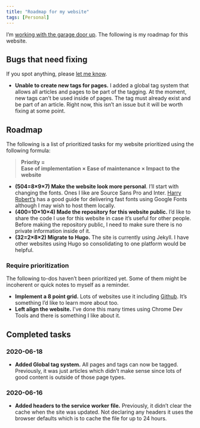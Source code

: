 ```yaml
---
title: "Roadmap for my website"
tags: [Personal]
---
```


I’m [working with the garage door up](/work-with-the-garage-door-up/). The following is my roadmap for this website.

## Bugs that need fixing

If you spot anything, please [let me know](/contact/).

- **Unable to create new tags for pages.** I added a global tag system that allows all articles and pages to be part of the tagging. At the moment, new tags can’t be used inside of pages. The tag must already exist and be part of an article. Right now, this isn’t an issue but it will be worth fixing at some point.

## Roadmap

The following is a list of prioritized tasks for my website prioritized using the following formula:

> **Priority =**<br />
> **Ease of implementation × Ease of maintenance × Impact to the website**

- **(504=8×9×7) Make the website look more personal**. I’ll start with changing the fonts. Ones I like are Source Sans Pro and Inter. [Harry Robert’s](https://csswizardry.com/2020/05/the-fastest-google-fonts/) has a good guide for delivering fast fonts using Google Fonts although I may wish to host them locally.
- **(400=10×10×4) Made the repository for this website public.** I’d like to share the code I use for this website in case it’s useful for other people. Before making the repository public, I need to make sure there is no private information inside of it.
- **(32=2×8×2) Migrate to Hugo.** The site is currently using Jekyll. I have other websites using Hugo so consolidating to one platform would be helpful.

### Require prioritization

The following to-dos haven’t been prioritized yet. Some of them might be incoherent or quick notes to myself as a reminder.

- **Implement a 8 point grid.** Lots of websites use it including [Github](https://github.com/). It’s something I’d like to learn more about too.
- **Left align the website.** I’ve done this many times using Chrome Dev Tools and there is something I like about it.

## Completed tasks

### 2020-06-18

- **Added Global tag system.** All pages and tags can now be tagged. Previously, it was just articles which didn’t make sense since lots of good content is outside of those page types.

### 2020-06-16

- **Added headers to the service worker file.** Previously, it didn’t clear the cache when the site was updated. Not declaring any headers it uses the browser defaults which is to cache the file for up to 24 hours.
